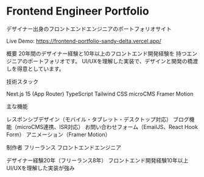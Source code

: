 <artifact identifier="readme-markdown" type="text/markdown" title="README.md">

# Frontend Engineer Portfolio

デザイナー出身のフロントエンドエンジニアのポートフォリオサイト

Live Demo: https://frontend-portfolio-sandy-delta.vercel.app/

概要
20年間のデザイナー経験と10年以上のフロントエンド開発経験を
持つエンジニアのポートフォリオです。
UI/UXを理解した実装で、デザインと開発の橋渡しを得意としています。

技術スタック

Next.js 15 (App Router)
TypeScript
Tailwind CSS
microCMS
Framer Motion

主な機能

レスポンシブデザイン（モバイル・タブレット・デスクトップ対応）
ブログ機能（microCMS連携、ISR対応）
お問い合わせフォーム（EmailJS、React Hook Form）
アニメーション（Framer Motion）

制作者
フリーランス フロントエンドエンジニア

デザイナー経験20年（フリーランス8年）
フロントエンド開発経験10年以上
UI/UXを理解した実装が強み
</artifact>
